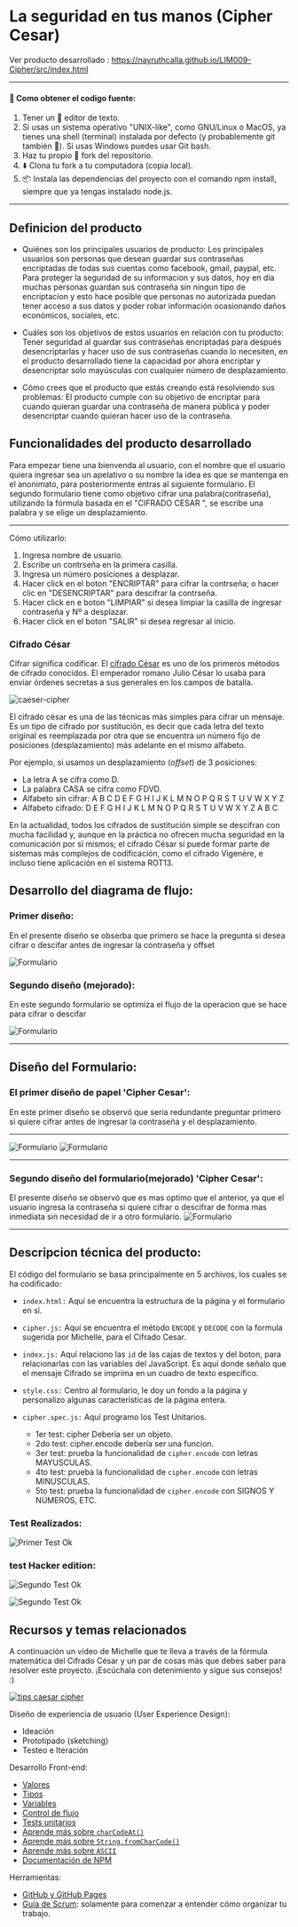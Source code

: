 # La seguridad en tus manos (Cipher Cesar)
Ver producto desarrollado :  https://nayruthcalla.github.io/LIM009-Cipher/src/index.html
***
#### 🚀 Como obtener el codigo fuente:
1) Tener un 📝 editor de texto.
2) Si usas un sistema operativo "UNIX-like", como GNU/Linux o MacOS, ya tienes una shell (terminal) instalada por defecto (y probablemente git también 🐧). Si usas Windows puedes usar Git bash.
3) Haz tu propio 🍴 fork del repositorio.
4) ⬇️ Clona tu fork a tu computadora (copia local).
5) 📦 Instala las dependencias del proyecto con el comando npm install, siempre que ya tengas instalado node.js.
***
## Definicion del producto
- Quiénes son los principales usuarios de producto: Los principales usuarios son personas que desean guardar sus contraseñas encriptadas de todas sus cuentas como facebook, gmail, paypal, etc.
Para proteger la seguridad de su informacion y sus datos, hoy en día muchas personas guardan sus contraseña sin ningun tipo de encriptacion y esto hace posible que personas no autorizada puedan tener acceso a sus datos y poder robar información ocasionando daños económicos, sociales, etc.   

- Cuáles son los objetivos de estos usuarios en relación con tu producto: Tener seguridad al guardar sus contraseñas encriptadas para después desencriptarlas y hacer uso de sus contraseñas cuando lo necesiten, en el producto desarrollado tiene la capacidad por ahora encriptar y desencriptar solo  mayúsculas con cualquier número de desplazamiento.

- Cómo crees que el producto que estás creando está resolviendo sus problemas: El producto cumple con su objetivo de encriptar para cuando quieran guardar una contraseña de manera pública y poder desencriptar cuando quieran hacer uso de la contraseña.

## **Funcionalidades del producto desarrollado**

Para empezar tiene una bienvenda al usuario, con el nombre que el usuario quiera ingresar sea un apelativo o su nombre la idea es que se mantenga en el anonimato, para posteriormente entras al siguiente formulario.
El segundo formulario tiene como objetivo cifrar una palabra(contraseña), utilizando la fórmula basada en el "CIFRADO CESAR ", se escribe una palabra y se elige un desplazamiento.
***
Cómo utilizarlo: 
1) Ingresa nombre de usuario.
2) Escribe un contrseña en la primera casilla.
3) Ingresa un número posiciones a desplazar.
4) Hacer click en el boton "ENCRIPTAR" para cifrar la contrseña; o hacer clic en "DESENCRIPTAR" para descifrar la contrseña.
5) Hacer click en e boton "LIMPIAR" si desea limpiar la casilla de ingresar contraseña y Nº a desplazar.
6) Hacer click en el boton  "SALIR" si desea regresar al inicio.

### Cifrado César 
Cifrar significa codificar. El [cifrado César](https://en.wikipedia.org/wiki/Caesar_cipher) es uno de los primeros métodos de cifrado conocidos. El emperador romano Julio César lo usaba para enviar órdenes secretas a sus generales en los campos de batalla.

![caeser-cipher](https://upload.wikimedia.org/wikipedia/commons/thumb/2/2b/Caesar3.svg/2000px-Caesar3.svg.png)

El cifrado césar es una de las técnicas más simples para cifrar un mensaje. Es un tipo de cifrado por sustitución, es decir que cada letra del texto original es reemplazada por otra que se encuentra un número fijo de posiciones (desplazamiento) más adelante en el mismo alfabeto.

Por ejemplo, si usamos un desplazamiento (_offset_) de 3 posiciones:

- La letra A se cifra como D.
- La palabra CASA se cifra como FDVD.
- Alfabeto sin cifrar: A B C D E F G H I J K L M N O P Q R S T U V W X Y Z
- Alfabeto cifrado: D E F G H I J K L M N O P Q R S T U V W X Y Z A B C

En la actualidad, todos los cifrados de sustitución simple se descifran con mucha facilidad y, aunque en la práctica no ofrecen mucha seguridad en la comunicación por sí mismos; el cifrado César sí puede formar parte de sistemas más complejos de codificación, como el cifrado Vigenère, e incluso tiene aplicación en el sistema ROT13.


## Desarrollo del diagrama de flujo:
### Primer diseño: 
En el presente diseño se obserba que primero se hace la pregunta si desea cifrar o descifar antes de ingresar la contraseña y offset

![Formulario]( src/images/diagrama-flujo.jpg "Formulario")

### Segundo diseño (mejorado): 
En este segundo formulario se optimiza el flujo de la operacion que se hace para cifrar o descifar 

![Formulario]( src/images/diagrama-flujo-m.jpg "Formulario")
***
## Diseño del Formulario:

### El primer diseño de papel 'Cipher Cesar':
En este primer diseño se observó que seria redundante preguntar primero si quiere cifrar antes de ingresar la contraseña y el desplazamiento.
***
![Formulario]( src/images/diseño-papel1.jpg "Formulario")
![Formulario]( src/images/diseño-papel2.jpg "Formulario")
***
### Segundo diseño del formulario(mejorado) 'Cipher Cesar':
El presente diseño se observó que es mas optimo que el anterior, ya que el usuario ingresa la contraseña si quiere cifrar o descifrar de forma mas inmediata sin necesidad de ir a otro formulario.
![Formulario]( src/images/formulario-cipher.jpg "Formulario")
***

## Descripcion técnica del producto:
El código del formulario se basa principalmente en 5 archivos, los cuales se ha codificado:

* `index.html:` Aquí se encuentra la estructura de la página y el formulario en sí.

* `cipher.js:` Aquí se encuentra el método `ENCODE` y `DECODE` con la formula sugerida por Michelle, para el Cifrado Cesar.

* `index.js:` Aquí relaciono las `id` de las cajas de textos y del boton, para relacionarlas con las variables del JavaScript. Es aquí donde señalo que el mensaje Cifrado se imprima en un cuadro de texto específico.

* `style.css:` Centro al formulario, le doy un fondo a la página y personalizo     algunas caracteristicas de la página entera.

* `cipher.spec.js:` Aquí programo los Test Unitarios. 

    * 1er test: cipher Debería ser un objeto.
    * 2do test: cipher.encode debería ser una funcion.
    * 3er test: prueba la funcionalidad de `cipher.encode`  con letras MAYUSCULAS.
    * 4to test: prueba la funcionalidad de `cipher.encode`  con letras MINUSCULAS.
    * 5to test: prueba la funcionalidad de `cipher.encode`  con SIGNOS Y NÚMEROS, ETC.
    
### Test Realizados:
![Primer Test Ok](  src/images/test-1.jpg  "1er Test Unitario Ok")
### test Hacker edition:
![Segundo Test Ok](  src/images/test-edtion.jpg  "2do Test Ok")

![Segundo Test Ok](  src/images/index-test.jpg  "2do Test Ok")

## Recursos y temas relacionados

A continuación un video de Michelle que te lleva a través de la fórmula
matemática del Cifrado César y un par de cosas más que debes saber para
resolver este proyecto. ¡Escúchala con detenimiento y sigue sus consejos! :)

[![tips caesar cipher](https://img.youtube.com/vi/zd8eVrXhs7Y/0.jpg)](https://www.youtube.com/watch?v=zd8eVrXhs7Y)

Diseño de experiencia de usuario (User Experience Design):

- Ideación
- Prototipado (sketching)
- Testeo e Iteración

Desarrollo Front-end:

* [Valores](https://lms.laboratoria.la/cohorts/lim-2019-02-bc-core-lim009/courses/javascript/01-basics/01-values-variables-and-types)
* [Tipos](https://lms.laboratoria.la/cohorts/lim-2019-02-bc-core-lim009/courses/javascript/01-basics/01-values-variables-and-types)
* [Variables](https://lms.laboratoria.la/cohorts/lim-2019-02-bc-core-lim009/courses/javascript/01-basics/02-variables)
* [Control de flujo](https://lms.laboratoria.la/cohorts/lim-2019-02-bc-core-lim009/courses/javascript/02-flow-control/00-opening)
* [Tests unitarios](https://lms.laboratoria.la/cohorts/lim-2019-02-bc-core-lim009/courses/javascript/11-testing/00-opening)
* [Aprende más sobre `charCodeAt()`](https://developer.mozilla.org/es/docs/Web/JavaScript/Referencia/Objetos_globales/String/charCodeAt)
* [Aprende más sobre `String.fromCharCode()`](https://developer.mozilla.org/es/docs/Web/JavaScript/Referencia/Objetos_globales/String/fromCharCode)
* [Aprende más sobre `ASCII`](http://conceptodefinicion.de/ascii/)
* [Documentación de NPM](https://docs.npmjs.com/)

Herramientas:

- [GitHub y GitHub Pages](https://guides.github.com/)
- [Guía de Scrum](https://www.scrumguides.org/docs/scrumguide/v1/scrum-guide-es.pdf): solamente para comenzar a entender cómo organizar tu trabajo.
[^1]: Carmen Nayruth Calla Mamani < LABORATORIA />


